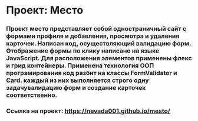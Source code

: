 # Проект: Место

### Проект место представляет собой одностраничный сайт с формами профиля и добавления, просмотра и удаления карточек. Написан код, осуществляющий валидацию форм. Отображение формы по клику написано на языке JavaScript. Для расположения элементов применены флекс и грид контейнеры. Применена технология ООП програмирования код разбит на классы FormValidator и Card. каждый из них выполняется строго одну задачувалидацию форм и создание карточек соответственно.

### Ссылка на проект: https://nevada001.github.io/mesto/
